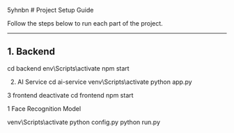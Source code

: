 5yhnbn # Project Setup Guide

Follow the steps below to run each part of the project.

---

## 1. Backend
cd backend
env\Scripts\activate
npm start

2. AI Service
cd ai-service
venv\Scripts\activate
python app.py



3 frontend
deactivate
cd frontend
npm start




1 Face Recognition Model

venv\Scripts\activate
python config.py
python run.py
